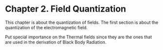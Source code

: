 # Chapter 2. Field Quantization

This chapter is about the quantization of fields. The first section is about the quantization of the electromagnetic field.

Put special importance on the Thermal fields since they are the ones that are used in the derivation of Black Body Radiation.

